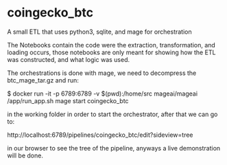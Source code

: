 # coingecko_btc
A small ETL that uses python3, sqlite, and mage for orchestration

The Notebooks contain the code were the extraction, transformation, and loading occurs, those notebooks are only meant for showing how the ETL was constructed, and what logic was used.

The orchestrations is done with mage, we need to decompress the btc_mage_tar.gz and run:

$ docker run -it -p 6789:6789 -v $(pwd):/home/src mageai/mageai /app/run_app.sh mage start coingecko_btc

in the working folder in order to start the orchestrator, after that we can go to:

http://localhost:6789/pipelines/coingecko_btc/edit?sideview=tree

in our browser to see the tree of the pipeline, anyways a live demonstration will be done.
